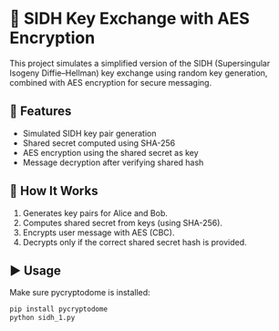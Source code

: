 # 🔐 SIDH Key Exchange with AES Encryption

This project simulates a simplified version of the SIDH (Supersingular Isogeny Diffie–Hellman) key exchange using random key generation, combined with AES encryption for secure messaging.

## 📌 Features

- Simulated SIDH key pair generation  
- Shared secret computed using SHA-256  
- AES encryption using the shared secret as key  
- Message decryption after verifying shared hash  

## 🚀 How It Works

1. Generates key pairs for Alice and Bob.
2. Computes shared secret from keys (using SHA-256).
3. Encrypts user message with AES (CBC).
4. Decrypts only if the correct shared secret hash is provided.

## ▶ Usage

Make sure pycryptodome is installed:

```bash
pip install pycryptodome
python sidh_1.py
